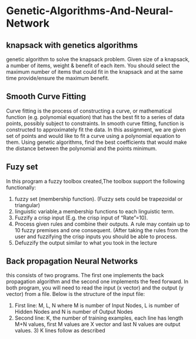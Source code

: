 # Genetic-Algorithms-And-Neural-Network

## knapsack with genetics algorithms
genetic algorithm to solve the knapsack problem. Given size of a knapsack, a number of items, weight & benefit of each item. You should select the
maximum number of items that could fit in the knapsack and at the same time provide/ensure the maximum benefit.

## Smooth Curve Fitting
Curve fitting is the process of constructing a curve, or mathematical function (e.g. polynomial equation) that has the best fit to a series of data points, possibly subject to constraints. In smooth curve fitting, function is constructed to approximately fit the data.
In this assignment, we are given set of points and would like to fit a curve using a polynomial equation to them. Using genetic algorithms, find the best coefficients that would make the distance between the polynomial and the points minimum.

## Fuzy set
In this program a fuzzy toolbox created,The toolbox support the following functionally:	
1)	fuzzy set (membership function). (Fuzzy sets could be trapezoidal or triangular)
2)	linguistic variable,a membership functions to each linguistic term.
3)	Fuzzify a crisp input (E.g. the crisp input of “Rate”=10).
4)	Process given rules and combine their outputs. A rule may contain up to 10 fuzzy premises and one consequent. (After taking the rules from the user and fuzzifying the crisp inputs you should be able to process.
5)	Defuzzify the output similar to what you took in the lecture




## Back propagation Neural Networks
this consists of two programs. The first one implements the back propagation algorithm and the second one implements the feed forward. In both program, you will need to read the input (x vector) and the output (y vector) from a file. Below is the structure of the input file:
1) First line: M, L, N where M is number of Input Nodes, L is number of Hidden Nodes and N is number of Output Nodes
2) Second line: K, the number of training examples, each line has length M+N values, first M values are X vector and last N values are output values. 3) K lines follow as described
